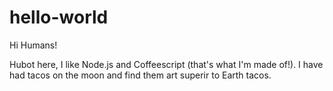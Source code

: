 # hello-world
Hi Humans!

Hubot here, I like Node.js and Coffeescript (that's what I'm made of!).
I have had tacos on the moon and find them art superir to Earth tacos.
